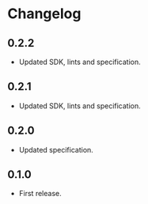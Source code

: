 # Changelog

## 0.2.2

- Updated SDK, lints and specification.

## 0.2.1

- Updated SDK, lints and specification.

## 0.2.0

- Updated specification.

## 0.1.0

- First release.
